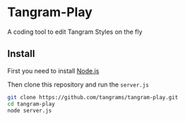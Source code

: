 # Tangram-Play

A coding tool to edit Tangram Styles on the fly

## Install

First you need to install [Node.js](https://nodejs.org/)

Then clone this repository and run the ```server.js```

```bash
git clone https://github.com/tangrams/tangram-play.git
cd tangram-play
node server.js
```
